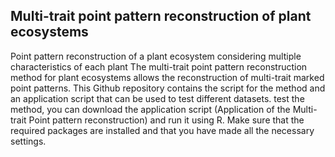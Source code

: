 ## Multi-trait point pattern reconstruction of plant ecosystems

Point pattern reconstruction of a plant ecosystem considering multiple characteristics of each plant The multi-trait point pattern reconstruction method for plant ecosystems allows the reconstruction of multi-trait marked point patterns. This Github repository contains the script for the method and an application script that can be used to test different datasets.
test the method, you can download the application script (Application of the Multi-trait Point pattern reconstruction) and run it using R. Make sure that the required packages are installed and that you have made all the necessary settings.   